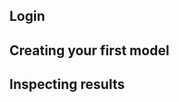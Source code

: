 
## Login

## Creating your first model

## Inspecting results


<!--stackedit_data:
eyJoaXN0b3J5IjpbMTU5NjUyMzQyLDIwMTYzMDQ1NDRdfQ==
-->